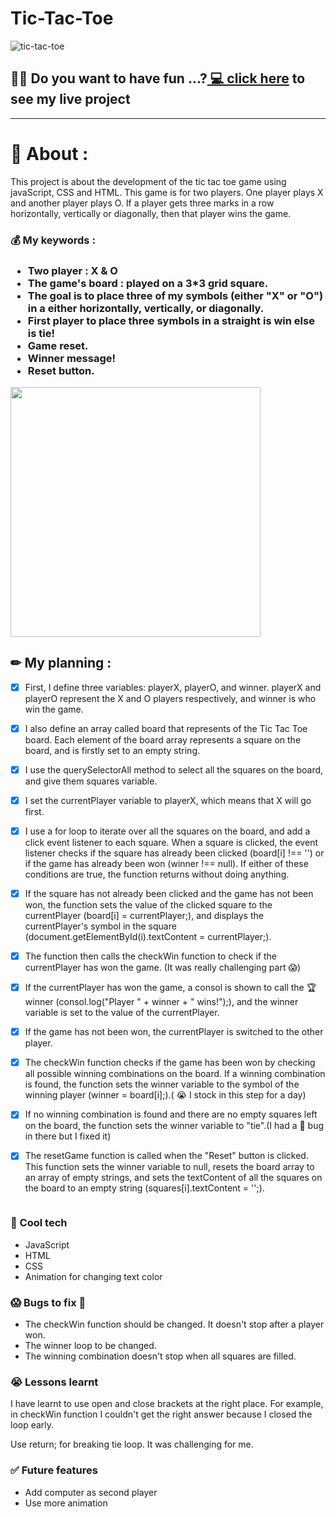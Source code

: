 # Tic-Tac-Toe

<img src="https://plus.unsplash.com/premium_photo-1671493286804-92cbe5ed1b6c?ixlib=rb-4.0.3&ixid=MnwxMjA3fDB8MHxwaG90by1wYWdlfHx8fGVufDB8fHx8&auto=format&fit=crop&w=1074&q=80" alt="tic-tac-toe" class="img1">
  
<h2> 🙋‍♀️ Do you want to have fun ...?<a href="https://afsharhadis123.github.io/tic-tac-toe/" class="">  💻 click here</a> to see my live project</h2>

-----------------------------------------------------------------------------------------------------------

<h1> 📝 About : </h1> 
 This project is about the development of the tic tac toe game using javaScript, CSS and HTML. This game is for two players. One player plays X and another player plays O. If a player gets three marks in a row horizontally, vertically or diagonally, then that player wins the game.

<h3> 💰 My keywords :<h3>

- Two player : X & O
- The game's board : played on a 3*3 grid square.
- The goal is to place three of my symbols (either "X" or "O") in a either horizontally, vertically, or diagonally.
- First player to place three symbols in a straight is win else is tie!
- Game reset.
- Winner message!
- Reset button. 

<img src="https://user-images.githubusercontent.com/129059226/233876900-f2162871-b01d-4537-ac65-fc3a0b8083a5.png" max-width="100" height="400" >


<h2> ✏ My planning :</h2>

 -  [X] First, I define three variables: playerX, playerO, and winner. playerX and playerO represent the X and O players respectively, and winner is who win the game.

 -  [X] I also define an array called board that represents of the Tic Tac Toe board. Each element of the board array represents a square on the board, and is firstly set to an empty string.

 -  [X] I use the querySelectorAll method to select all the squares on the board, and give them squares variable.

 -  [X] I set the currentPlayer variable to playerX, which means that X will go first.

 -  [X] I use a for loop to iterate over all the squares on the board, and add a click event listener to each square. When a square is clicked, the event listener checks if the square has already been clicked (board[i] !== '') or if the game has already been won (winner !== null). If either of these conditions are true, the function returns without doing anything.

 -  [X] If the square has not already been clicked and the game has not been won, the function sets the value of the clicked square to the currentPlayer (board[i] = currentPlayer;), and displays the currentPlayer's symbol in the square (document.getElementById(i).textContent = currentPlayer;).

 -  [X] The function then calls the checkWin function to check if the currentPlayer has won the game. (It was really challenging part 😱)

 -  [X] If the currentPlayer has won the game, a consol is shown to call the 🏆 winner (consol.log("Player " + winner  + " wins!");), and the winner variable is set to the value of the currentPlayer.

 -  [X] If the game has not been won, the currentPlayer is switched to the other player.

 -  [X] The checkWin function checks if the game has been won by checking all possible winning combinations on the board. If a winning combination is found, the function sets the winner variable to the symbol of the winning player (winner = board[i];).( 😭 I stock in this step for a day)

 -  [X] If no winning combination is found and there are no empty squares left on the board, the function sets the winner variable to "tie".(I had a 💩 bug in there but I fixed it)

 -  [X] The resetGame function is called when the "Reset" button is clicked. This function sets the winner variable to null, resets the board array to an array of empty strings, and sets the textContent of all the squares on the board to an empty string (squares[i].textContent = '';).

<img src="https://images.unsplash.com/photo-1432888498266-38ffec3eaf0a?ixlib=rb-4.0.3&ixid=MnwxMjA3fDB8MHxwaG90by1wYWdlfHx8fGVufDB8fHx8&auto=format&fit=crop&w=1474&q=80" alt="" class="img2">

<h3> 🚀 Cool tech </h3>

 - JavaScript
 - HTML 
 - CSS
 - Animation for changing text color
 

<h3> 😱 Bugs to fix 💩 </h3>

 - The checkWin function should be changed. It doesn't stop after a player won.
 - The winner loop to be changed. 
 - The winning combination doesn't stop when all squares are filled.


<h3> 😭 Lessons learnt </h3> 
 <p> I have learnt to use open and close brackets at the right place. For example, in checkWin function I couldn't get the right answer because I closed the loop early.</p>

 <p> Use return; for breaking tie loop. It was challenging for me.</p>


 <h3> ✅  Future features </h3>
 
  - Add computer as second player
  - Use more animation






